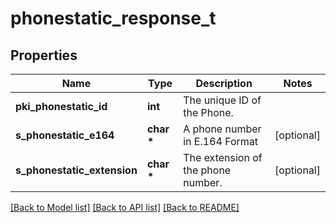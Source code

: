 # phonestatic_response_t

## Properties
Name | Type | Description | Notes
------------ | ------------- | ------------- | -------------
**pki_phonestatic_id** | **int** | The unique ID of the Phone. | 
**s_phonestatic_e164** | **char \*** | A phone number in E.164 Format | [optional] 
**s_phonestatic_extension** | **char \*** | The extension of the phone number. | [optional] 

[[Back to Model list]](../README.md#documentation-for-models) [[Back to API list]](../README.md#documentation-for-api-endpoints) [[Back to README]](../README.md)


